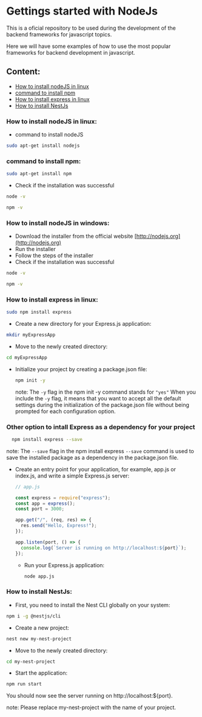 # Gettings started with NodeJs

This is a oficial repository to be used during the development of the backend
frameworks for javascript topics.

Here we will have some examples of how to use the most popular frameworks for
backend development in javascript.

## Content:

- [How to install nodeJS in linux](#install-nodejs)
- [command to install npm](#install-npm)
- [How to install express in linux](#install-express)
- [How to install NestJs](#install-nestjs)

### How to install nodeJS in linux:

- command to install nodeJS

```bash
sudo apt-get install nodejs
```

### command to install npm:

```bash
sudo apt-get install npm
```

- Check if the installation was successful

```bash
node -v
```

```bash
npm -v
```

### How to install nodeJS in windows:

- Download the installer from the official website
  [http://nodejs.org](http://nodejs.org)
- Run the installer
- Follow the steps of the installer
- Check if the installation was successful

```bash
node -v
```

```bash
npm -v
```

### How to install express in linux:

```bash
sudo npm install express
```

- Create a new directory for your Express.js application:

```bash
mkdir myExpressApp
```

- Move to the newly created directory:

```bash
cd myExpressApp
```

- Initialize your project by creating a package.json file:

  ```bash
  npm init -y
  ```

  note: The `-y` flag in the npm init -y command stands for `"yes"` When you
  include the `-y` flag, it means that you want to accept all the default
  settings during the initialization of the package.json file without being
  prompted for each configuration option.

### Other option to intall Express as a dependency for your project

```bash
  npm install express --save
```

note: The `--save` flag in the npm install express `--save` command is used to
save the installed package as a dependency in the package.json file.

- Create an entry point for your application, for example, app.js or index.js,
  and write a simple Express.js server:

  ```javascript
  // app.js

  const express = require("express");
  const app = express();
  const port = 3000;

  app.get("/", (req, res) => {
    res.send("Hello, Express!");
  });

  app.listen(port, () => {
    console.log(`Server is running on http://localhost:${port}`);
  });
  ```

  - Run your Express.js application:

    ```bash
    node app.js
    ```

### How to install NestJs:

- First, you need to install the Nest CLI globally on your system:

```bash
npm i -g @nestjs/cli
```

- Create a new project:

```bash
nest new my-nest-project
```

- Move to the newly created directory:

```bash
cd my-nest-project
```

- Start the application:

```bash
npm run start
```

You should now see the server running on http://localhost:${port}.

note: Please replace my-nest-project with the name of your project.
